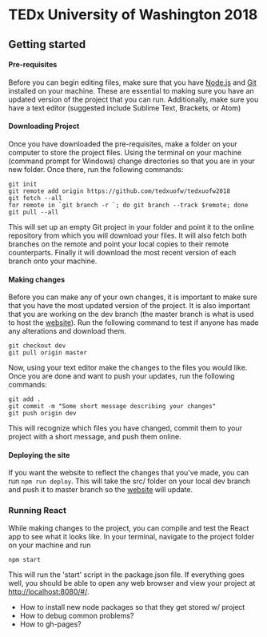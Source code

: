 # TEDx University of Washington 2018

## Getting started
#### Pre-requisites
Before you can begin editing files, make sure that you have [Node.js](https://nodejs.org/en/download/) and [Git](https://git-scm.com/downloads) installed on your machine. These are essential to making sure you have an updated version of the project that you can run. Additionally, make sure you have a text editor (suggested include Sublime Text, Brackets, or Atom)

#### Downloading Project
Once you have downloaded the pre-requisites, make a folder on your computer to store the project files. Using the terminal on your machine (command prompt for Windows) change directories so that you are in your new folder. Once there, run the following commands:
```
git init
git remote add origin https://github.com/tedxuofw/tedxuofw2018
git fetch --all
for remote in `git branch -r `; do git branch --track $remote; done
git pull --all
```
This will set up an empty Git project in your folder and point it to the online repository from which you will download your files. It will also fetch both branches on the remote and point your local copies to their remote counterparts. Finally it will download the most recent version of each branch onto your machine.

#### Making changes 
Before you can make any of your own changes, it is important to make sure that you have the most updated version of the project. It is also important that you are working on the dev branch (the master branch is what is used to host the [website](tedxuofw.github.io)). Run the following command to test if anyone has made any alterations and download them.
```
git checkout dev
git pull origin master
```

Now, using your text editor make the changes to the files you would like. Once you are done and want to push your updates, run the following commands:
```
git add .
git commit -m "Some short message describing your changes"
git push origin dev
```
This will recognize which files you have changed, commit them to your project with a short message, and push them online.

#### Deploying the site 
If you want the website to reflect the changes that you've made, you can run `npm run deploy`. This will take the src/ folder on your local dev branch and push it to master branch so the [website](tedxuofw.github.io) will update. 

### Running React
While making changes to the project, you can compile and test the React app to see what it looks like. In your terminal, navigate to the project folder on your machine and run
```
npm start
```
This will run the 'start' script in the package.json file. If everything goes well, you should be able to open any web browser and view your project at [http://localhost:8080/#/](http://localhost:8080/#/). 

 - How to install new node packages so that they get stored w/ project
 - How to debug common problems?
 - How to gh-pages?